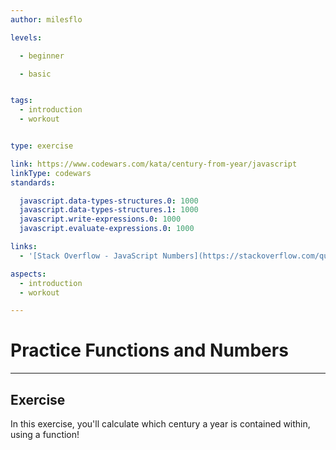 ```yaml
---
author: milesflo

levels:

  - beginner

  - basic


tags:
  - introduction
  - workout


type: exercise

link: https://www.codewars.com/kata/century-from-year/javascript
linkType: codewars
standards:

  javascript.data-types-structures.0: 1000
  javascript.data-types-structures.1: 1000
  javascript.write-expressions.0: 1000
  javascript.evaluate-expressions.0: 1000

links:
  - '[Stack Overflow - JavaScript Numbers](https://stackoverflow.com/questions/7896199/javascript-numbers)'

aspects:
  - introduction
  - workout

---
```

# Practice Functions and Numbers
---

## Exercise

In this exercise, you'll calculate which century a year is contained within, using a function!
 
